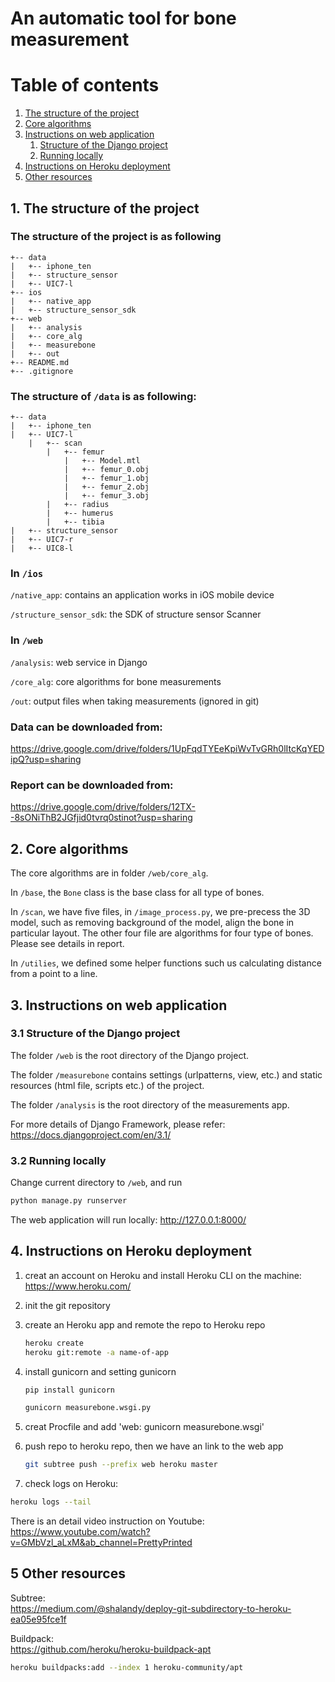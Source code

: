 # An automatic tool for bone measurement

# Table of contents
1. [The structure of the project](#projectstructure)
2. [Core algorithms](#algorithms)
3. [Instructions on web application](#webapp)
    1. [Structure of the Django project](#djangoproject)
    1. [Running locally](#localrun)
4. [Instructions on Heroku deployment](#heroku)
5. [Other resources](#resources)


## 1. The structure of the project <a name="project structure"></a>

### The structure of the project is as following
```
+-- data
|   +-- iphone_ten
|   +-- structure_sensor
|   +-- UIC7-l
+-- ios
|   +-- native_app
|   +-- structure_sensor_sdk
+-- web
|   +-- analysis
|   +-- core_alg
|   +-- measurebone
|   +-- out
+-- README.md
+-- .gitignore
```

### The structure of `/data` is as following:

```
+-- data
|   +-- iphone_ten
|   +-- UIC7-l
    |   +-- scan
        |   +-- femur
            |   +-- Model.mtl
            |   +-- femur_0.obj
            |   +-- femur_1.obj
            |   +-- femur_2.obj
            |   +-- femur_3.obj
        |   +-- radius
        |   +-- humerus
        |   +-- tibia
|   +-- structure_sensor
|   +-- UIC7-r
|   +-- UIC8-l

```

### In `/ios` 

`/native_app`: contains an application works in iOS mobile device 

`/structure_sensor_sdk`: the SDK of structure sensor Scanner 

### In `/web` 

`/analysis`: web service in Django 

`/core_alg`: core algorithms for bone measurements 

`/out`: output files when taking measurements (ignored in git)

### Data can be downloaded from: 

https://drive.google.com/drive/folders/1UpFqdTYEeKpiWvTvGRh0lItcKqYEDipQ?usp=sharing

### Report can be downloaded from: 

https://drive.google.com/drive/folders/12TX--8sONiThB2JGfjid0tvrq0stinot?usp=sharing


## 2. Core algorithms <a name="algorithms"></a>
The core algorithms are in folder `/web/core_alg`.
 
In `/base`, the ```Bone``` class is the base class for all type of bones.

In `/scan`, we have five files, in `/image_process.py`, 
we pre-precess the 3D model, such as removing background of the model, align the bone in particular layout.
The other four file are algorithms for four type of bones. Please see details in report.

In `/utilies`, we defined some helper functions such us calculating distance from a point to a line.


## 3. Instructions on web application  <a name="webapp"></a>
### 3.1 Structure of the Django project<a name="djangoproject"></a>
The folder `/web` is the root directory of the Django project.

The folder `/measurebone` contains settings (urlpatterns, view, etc.) and 
static resources (html file, scripts etc.) of the project.

The folder `/analysis` is the root directory of the measurements app. 

For more details of Django Framework, please refer:  https://docs.djangoproject.com/en/3.1/

### 3.2 Running locally <a name="localrun"></a>
Change current directory to `/web`, and run 
```bash
python manage.py runserver
```
The web application will run locally: http://127.0.0.1:8000/


## 4. Instructions on Heroku deployment <a name="heroku"></a>
1. creat an account on Heroku and install Heroku CLI on the machine: 
https://www.heroku.com/

1. init the git repository 

1. create an Heroku app and remote the repo to Heroku repo
    ```bash
    heroku create
    heroku git:remote -a name-of-app
    ```
1. install gunicorn and setting gunicorn
    ```bash
    pip install gunicorn 
    ```
     
    ```bash
    gunicorn measurebone.wsgi.py
    ```
1. creat Procfile and add 'web: gunicorn measurebone.wsgi'

1. push repo to heroku repo, then we have an link to the web app
    ```bash
    git subtree push --prefix web heroku master
    ```
   
1. check logs on Heroku:
```bash
heroku logs --tail
```

There is an detail video instruction on Youtube:
https://www.youtube.com/watch?v=GMbVzl_aLxM&ab_channel=PrettyPrinted


## 5 Other resources <a name="resources"></a>

Subtree: \
https://medium.com/@shalandy/deploy-git-subdirectory-to-heroku-ea05e95fce1f

Buildpack: \
https://github.com/heroku/heroku-buildpack-apt
```bash
heroku buildpacks:add --index 1 heroku-community/apt
```






